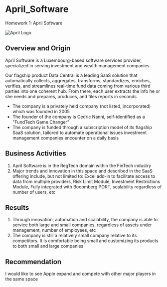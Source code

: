 # April_Software
Homework 1: April Software

![April Logo](Apple_Software_Logo.png)

## Overview and Origin

April Software is a Luxembourg-based software services provider, specialized in serving investment and wealth management companies.

Our flagship product Data Central is a leading SaaS solution that automatically collects, aggregates, transforms, standardizes, enriches, verifies, and streamlines real-time fund data coming from various third parties into one coherent hub. From there, each user extracts the info he or she needs and prepares, produces, and files reports in seconds

* The company is a privately held company (not listed, incorporated) which was founded in 2005
* The founder of the company is Cedric Nanni, self-identified as a "FundTech Game Changer"
* The company is funded through a subscription model of its flagship SaaS solution, tailored to automate operational issues investment management companies encounter on a daily basis

## Business Activities
1. April Software is in the RegTech domain within the FinTech industry
2. Major trends and innovation in this space and described in the SaaS offering include, but not limited to: Excel add-in to facilitate access to data from multiple providers, Risk Limit Module, Investment Restrictions Module, Fully integrated with Booomberg PORT, scalability regardless of number of users, etc

## Results
1. Through innovation, automation and scalability, the company is able to service both large and small companies, regardless of assets under management, number of employees, etc
2. The company is still a relatively small company relative to its competitors. It is comfortable being small and customizing its products to both small and large companies

## Recommendation
I would like to see Apple expand and compete with other major players in the same space


